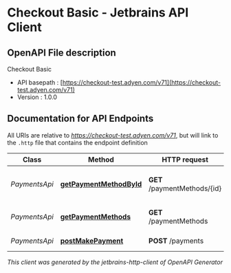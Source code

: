 # Checkout Basic - Jetbrains API Client

## OpenAPI File description

Checkout Basic

* API basepath : [https://checkout-test.adyen.com/v71](https://checkout-test.adyen.com/v71)
* Version : 1.0.0

## Documentation for API Endpoints

All URIs are relative to *https://checkout-test.adyen.com/v71*, but will link to the `.http` file that contains the endpoint definition

Class | Method | HTTP request | Description
------------ | ------------- | ------------- | -------------
*PaymentsApi* | [**getPaymentMethodById**](Apis/PaymentsApi.http#getpaymentmethodbyid) | **GET** /paymentMethods/{id} | Get payment method by id
*PaymentsApi* | [**getPaymentMethods**](Apis/PaymentsApi.http#getpaymentmethods) | **GET** /paymentMethods | Get payment methods
*PaymentsApi* | [**postMakePayment**](Apis/PaymentsApi.http#postmakepayment) | **POST** /payments | Make a payment



_This client was generated by the jetbrains-http-client of OpenAPI Generator_